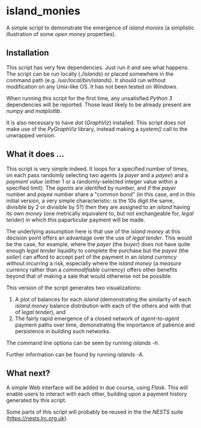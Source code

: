 # island_monies

A simple script to demonstrate the emergence of _island monies_ (a simplistic illustration of some _open money_ properties).

## Installation

This script has very few dependencies. Just run it and see what happens. The script can be run locally (_./islands_) or placed somewhere in the command path (e.g. _/usr/local/bin/islands_). It should run without modification on any Unix-like OS. It has not been tested on _Windows_.

When running this script for the first time, any unsatisfied _Python 3_ dependencies will be reported. Those least likely to be already present are _numpy_ and _matplotlib_.

It is also necessary to have _dot_ (_GraphViz_) installed. This script does not make use of the _PyGraphViz_ library, instead making a _system()_ call to the unwrapped version.

## What it does ...

This script is very simple indeed. It loops for a specified number of times, on each pass randomly selecting two agents (a _payer_ and a _payee_) and a _payment value_ (either 1 or a randomly-selected integer value within a specified limit). The _agents_ are identifed by number, and if the _payer_ number and _payee_ number share a "common bond" (in this case, and in this initial version, a very simple characteristic: is the 10s digit the same, divisible by 2 or divisible by 5?) then they are assigned to an _island_ having its own _money_ (one metrically equivalent to, but not exchangeable for, _legal tender_) in which this paparticular payment will be made.

The underlying assumption here is that use of the _island money_ at this decision point offers an advantage over the use of _legal tender_. This would be the case, for example, where the _payer_ (the _buyer_) does not have quite enough _legal tender_ liquidity to complete the purchase but the _payee_ (the _seller_) can afford to accept part of the payment in an _island currency_ without incurring a risk, especially where the _island money_ (a _measure_ currency rather than a _commodifiable_ currency) offers other benefits beyond that of making a sale that would otherwise not be possible.

This version of the script generates two visualizations:
1. A plot of balances for each _island_ (demonstrating the similarity of each _island money_ balance distribution with each of the others and with that of _legal tender_), and
2. The fairly rapid emergence of a closed network of _agent_-to-_agent_ payment paths over time, demonstrating the importance of patience and persistence in building such networks.

The command line options can be seen by running _islands -h_.

Further information can be found by running  _islands -A_.

## What next?

A simple Web interface will be added in due course, using _Flask_. This will enable users to interact with each other, building upon a payment history generated by this script.

Some parts of this script will probably be reused in the the _NESTS_ suite (https://nests.lrc.org.uk).
